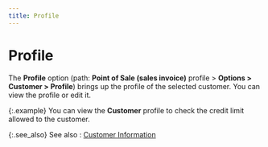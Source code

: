```yaml
---
title: Profile
---
```


# Profile


The **Profile** option (path: **Point of Sale (sales invoice)** profile  > **Options &gt; Customer &gt; Profile**)  brings up the profile of the selected customer. You can view the profile  or edit it.


{:.example}
You can view the **Customer**  profile to check the credit limit allowed to the customer.


{:.see_also}
See also
: [Customer  Information]({{site.pos_baseurl}}/pos-trans/create-pos-doc/pos-si-profile/options/customer_information_pos_options.html)

